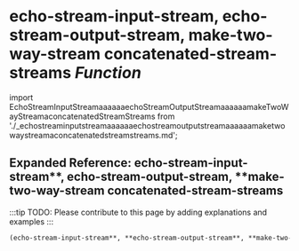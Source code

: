# **echo-stream-input-stream**, **echo-stream-output-stream**, **make-two-way-stream concatenated-stream-streams** *Function*

import EchoStreamInputStreamaaaaaaechoStreamOutputStreamaaaaaamakeTwoWayStreamaconcatenatedStreamStreams from './_echostreaminputstreamaaaaaaechostreamoutputstreamaaaaaamaketwowaystreamaconcatenatedstreamstreams.md';

<EchoStreamInputStreamaaaaaaechoStreamOutputStreamaaaaaamakeTwoWayStreamaconcatenatedStreamStreams />

## Expanded Reference: echo-stream-input-stream**, **echo-stream-output-stream**, **make-two-way-stream concatenated-stream-streams

:::tip
TODO: Please contribute to this page by adding explanations and examples
:::

```lisp
(echo-stream-input-stream**, **echo-stream-output-stream**, **make-two-way-stream concatenated-stream-streams )
```
